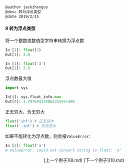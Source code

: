 ```markdown
@author jackzhenguo
@desc 转为浮点类型　
@date 2019/2/15
```
#### 9 转为浮点类型　

将一个整数或数值型字符串转换为浮点数

```python
In [1]: float(3)
Out[1]: 3.0
```

```python
In [1]: float('3')
Out[1]: 3.0
```

浮点数最大值
```python
import sys

In[4]: sys.float_info.max                                                      
Out[4]: 1.7976931348623157e+308
```

正无穷大、负无穷大
```python
float('inf') # 正无穷大
float('-inf') # 负无穷大
```

如果不能转化为浮点数，则会报`ValueError`:

```python
In [2]: float('a')
# ValueError: could not convert string to float: 'a'
```

<center>[上一个例子](8.md)    [下一个例子](10.md)</center>
